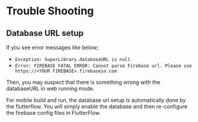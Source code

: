 # Trouble Shooting


## Database URL setup


If you see error messages like below;

- `Exception: SuperLibrary.databaseURL is null`
- `Error: FIREBASE FATAL ERROR: Cannot parse Firebase url. Please use https://<YOUR FIREBASE>.firebaseio.com`

Then, you may suspect that there is something wrong with the databaseURL in web running mode.




For mobile build and run, the database url setup is automatically done by the flutterflow. You will simply enable the database and then re-configure the firebase config files in FlutterFlow.

